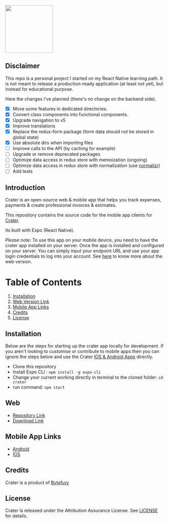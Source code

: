 <img height="150px" src="https://res.cloudinary.com/bytefury/image/upload/v1574149856/Crater/craterframe.png">

## Disclaimer

This repo is a personal project I started on my React Native learning path.
It is not meant to release a production-ready application (at least not yet), but instead for educational purpose.

Here the changes I've planned (there's no change on the backend side).

- [x] Move some features in dedicated directories.
- [x] Convert class components into functional components.
- [x] Upgrade navigation to v5
- [x] Improve translations
- [x] Replace the redux-form package (form data should not be stored in global state)
- [x] Use absolute dirs when importing files
- [ ] Improve calls to the API (by caching for example)
- [ ] Upgrade or remove deprecated packages
- [ ] Optimize data access in redux store  with memoization (ongoing)
- [ ] Optimize data access in redux store  with normalization (use [normalizr](https://github.com/paularmstrong/normalizr))
- [ ] Add tests

## Introduction

Crater is an open-source web & mobile app that helps you track expenses, payments & create professional invoices & estimates.

This repository contains the source code for the mobile app clients for [Crater](https://craterapp.com).

Its built with Expo (React Native).

*Please note:* To use this app on your mobile device, you need to have the crater app installed on your server. Once the app is installed and configured on your server. You can simply input your endpoint URL and use your app login credentials to log into your account. See [here](#web) to know more about the web version.

# Table of Contents

1. [Installation](#installation)
2. [Web Version Link](#web)
3. [Mobile App Links](#mobile-app-links)
4. [Credits](#credits)
5. [License](#license)

## Installation
Below are the steps for starting up the crater app locally for development. If you aren't looking to customise or contribute to mobile apps then you can ignore the steps below and use the Crater [IOS & Android Apps](#mobile-app-links) directly.

- Clone this repository
- Install Expo CLI : `npm install -g expo-cli`
- Change your current working directly in terminal to the cloned folder: `cd crater`
- run command: `npm start`

## Web
- [Repository Link](https://github.com/bytefuryco/crater)
- [Download Link](https://craterapp.com/downloads)

## Mobile App Links
- [Android](https://play.google.com/store/apps/details?id=com.craterapp.app)
- [IOS](https://apps.apple.com/app/id1489169767)

## Credits
Crater is a product of [Bytefury](https://bytefury.com)

## License
Crater is released under the Attribution Assurance License.
See [LICENSE](LICENSE) for details.
